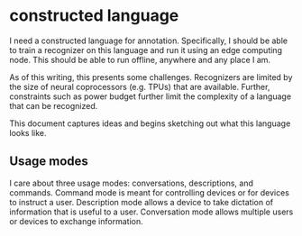constructed language
====================

I need a constructed language for annotation. Specifically, I should be able to
train a recognizer on this language and run it using an edge computing node.
This should be able to run offline, anywhere and any place I am.

As of this writing, this presents some challenges. Recognizers are limited by
the size of neural coprocessors (e.g. TPUs) that are available. Further,
constraints such as power budget further limit the complexity of a language that
can be recognized.

This document captures ideas and begins sketching out what this language looks
like.

Usage modes
-----------

I care about three usage modes: conversations, descriptions, and commands.
Command mode is meant for controlling devices or for devices to instruct a user.
Description mode allows a device to take dictation of information that is useful
to a user. Conversation mode allows multiple users or devices to exchange
information.
